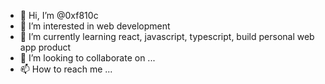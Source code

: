 - 👋 Hi, I’m @0xf810c
- 👀 I’m interested in web development
- 🌱 I’m currently learning react, javascript, typescript, build personal web app product
- 💞️ I’m looking to collaborate on ...
- 📫 How to reach me ...

<!---
0xf810c/0xf810c is a ✨ special ✨ repository because its `README.md` (this file) appears on your GitHub profile.
You can click the Preview link to take a look at your changes.
--->

